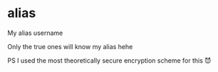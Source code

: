 # alias
My alias username

Only the true ones will know my alias hehe

PS I used the most theoretically secure encryption scheme for this 😈
